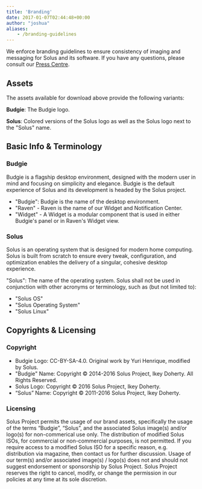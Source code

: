 ```yaml
---
title: 'Branding'
date: 2017-01-07T02:44:48+00:00
author: "joshua"
aliases:
    - /branding-guidelines
---
```


We enforce branding guidelines to ensure consistency of imaging and messaging for Solus and its software. If you have any questions, please consult our [Press Centre](https://solus-project.com/press-centre/).

## Assets

The assets available for download above provide the following variants:

**Budgie**: The Budgie logo.

**Solus**: Colored versions of the Solus logo as well as the Solus logo next to the "Solus" name.

## Basic Info & Terminology

### Budgie

Budgie is a flagship desktop environment, designed with the modern user in mind and focusing on simplicity and elegance. Budgie is the default experience of Solus and its development is headed by the Solus project.

- "Budgie": Budgie is the name of the desktop environment.
- "Raven" - Raven is the name of our Widget and Notification Center.
- "Widget" - A Widget is a modular component that is used in either Budgie's panel or in Raven's Widget view.

### Solus

Solus is an operating system that is designed for modern home computing. Solus is built from scratch to ensure every tweak, configuration, and optimization enables the delivery of a singular, cohesive desktop experience.

"Solus": The name of the operating system. Solus shall not be used in conjunction with other acronyms or terminology, such as (but not limited to):

- "Solus OS"
- "Solus Operating System"
- "Solus Linux"

## Copyrights & Licensing

### Copyright

- Budgie Logo: CC-BY-SA-4.0. Original work by Yuri Henrique, modified by Solus.
- "Budgie" Name: Copyright © 2014-2016 Solus Project, Ikey Doherty. All Rights Reserved.
- Solus Logo: Copyright © 2016 Solus Project, Ikey Doherty.
- “Solus” Name: Copyright © 2011-2016 Solus Project, Ikey Doherty.


### Licensing

Solus Project permits the usage of our brand assets, specifically the usage of the terms “Budgie”, “Solus”, and the associated Solus image(s) and/or logo(s) for non-commerical use only. The distribution of modified Solus ISOs, for commercial 
or non-commercial purposes, is not permitted. If you require access to a modified Solus ISO for a specific reason, e.g. distribution via magazine, then contact us for further discussion. Usage of our term(s) and/or associated image(s) / logo(s) 
does not and should not suggest endorsement or sponsorship by Solus Project. Solus Project reserves the right to cancel, modify, or change the permission in our policies at any time at its sole discretion.